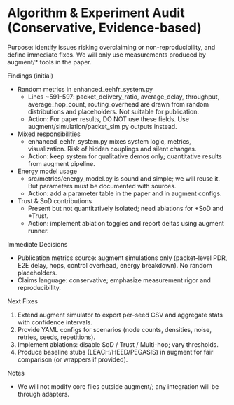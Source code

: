 # Algorithm & Experiment Audit (Conservative, Evidence-based)

Purpose: identify issues risking overclaiming or non-reproducibility, and define immediate fixes. We will only use measurements produced by augment/* tools in the paper.

Findings (initial)
- Random metrics in enhanced_eehfr_system.py
  - Lines ~591–597: packet_delivery_ratio, average_delay, throughput, average_hop_count, routing_overhead are drawn from random distributions and placeholders. Not suitable for publication.
  - Action: For paper results, DO NOT use these fields. Use augment/simulation/packet_sim.py outputs instead.
- Mixed responsibilities
  - enhanced_eehfr_system.py mixes system logic, metrics, visualization. Risk of hidden couplings and silent changes.
  - Action: keep system for qualitative demos only; quantitative results from augment pipeline.
- Energy model usage
  - src/metrics/energy_model.py is sound and simple; we will reuse it. But parameters must be documented with sources.
  - Action: add a parameter table in the paper and in augment configs.
- Trust & SoD contributions
  - Present but not quantitatively isolated; need ablations for +SoD and +Trust.
  - Action: implement ablation toggles and report deltas using augment runner.

Immediate Decisions
- Publication metrics source: augment simulations only (packet-level PDR, E2E delay, hops, control overhead, energy breakdown). No random placeholders.
- Claims language: conservative; emphasize measurement rigor and reproducibility.

Next Fixes
1) Extend augment simulator to export per-seed CSV and aggregate stats with confidence intervals.
2) Provide YAML configs for scenarios (node counts, densities, noise, retries, seeds, repetitions).
3) Implement ablations: disable SoD / Trust / Multi-hop; vary thresholds.
4) Produce baseline stubs (LEACH/HEED/PEGASIS) in augment for fair comparison (or wrappers if provided).

Notes
- We will not modify core files outside augment/; any integration will be through adapters.

